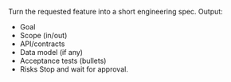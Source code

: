 Turn the requested feature into a short engineering spec.
Output:

- Goal
- Scope (in/out)
- API/contracts
- Data model (if any)
- Acceptance tests (bullets)
- Risks
  Stop and wait for approval.
